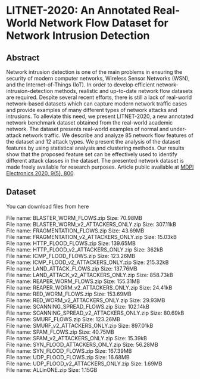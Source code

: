 # LITNET-2020: An Annotated Real-World Network Flow Dataset for Network Intrusion Detection
## Abstract
Network intrusion detection is one of the main problems in ensuring the security of modern computer networks, Wireless Sensor Networks (WSN), and the Internet-of-Things (IoT). In order to develop efficient network-intrusion-detection methods, realistic and up-to-date network flow datasets are required. Despite several recent efforts, there is still a lack of real-world network-based datasets which can capture modern network traffic cases and provide examples of many different types of network attacks and intrusions. To alleviate this need, we present LITNET-2020, a new annotated network benchmark dataset obtained from the real-world academic network. The dataset presents real-world examples of normal and under-attack network traffic. We describe and analyze 85 network flow features of the dataset and 12 attack types. We present the analysis of the dataset features by using statistical analysis and clustering methods. Our results show that the proposed feature set can be effectively used to identify different attack classes in the dataset. The presented network dataset is made freely available for research purposes.
Article public available at [MDPI Electronics 2020, 9(5), 800](https://www.mdpi.com/2079-9292/9/5/800).

## Dataset
You can download files from here

File name: BLASTER_WORM_FLOWS.zip
Size: 70.98MB \
File name: BLASTER_WORM_v2_ATTACKERS_ONLY.zip
Size: 307.11kB \
File name: FRAGMENTATION_FLOWS.zip
Size: 43.69MB \
File name: FRAGMENTATION_v2_ATTACKERS_ONLY.zip
Size: 15.03kB \
File name: HTTP_FLOOD_FLOWS.zip
Size: 139.65MB \
File name: HTTP_FLOOD_v2_ATTACKERS_ONLY.zip
Size: 362kB \
File name: ICMP_FLOOD_FLOWS.zip
Size: 123.26MB \
File name: ICMP_FLOOD_v2_ATTACKERS_ONLY.zip
Size: 215.32kB \
File name: LAND_ATTACK_FLOWS.zip
Size: 137.76MB \
File name: LAND_ATTACK_v2_ATTACKERS_ONLY.zip
Size: 858.73kB \
File name: REAPER_WORM_FLOWS.zip
Size: 155.31MB \
File name: REAPER_WORM_v2_ATTACKERS_ONLY.zip
Size: 24.41kB \
File name: RED_WORM_FLOWS.zip
Size: 153.69MB \
File name: RED_WORM_v2_ATTACKERS_ONLY.zip
Size: 29.93MB \
File name: SCANNING_SPREAD_FLOWS.zip
Size: 102.14kB \
File name: SCANNING_SPREAD_v2_ATTACKERS_ONLY.zip
Size: 80.69kB \
File name: SMURF_FLOWS.zip
Size: 123.26MB \
File name: SMURF_v2_ATTACKERS_ONLY.zip
Size: 897.01kB \
File name: SPAM_FLOWS.zip
Size: 40.75MB \
File name: SPAM_v2_ATTACKERS_ONLY.zip
Size: 15.39kB \
File name: SYN_FLOOD_ATTACKERS_ONLY.zip
Size: 56.28MB \
File name: SYN_FLOOD_FLOWS.zip
Size: 167.39MB \
File name: UDP_FLOOD_FLOWS.zip
Size: 16.68MB \
File name: UDP_FLOOD_v2_ATTACKERS_ONLY.zip
Size: 1.69MB \
File name: ALLinONE.zip
Size: 1.15GB 


